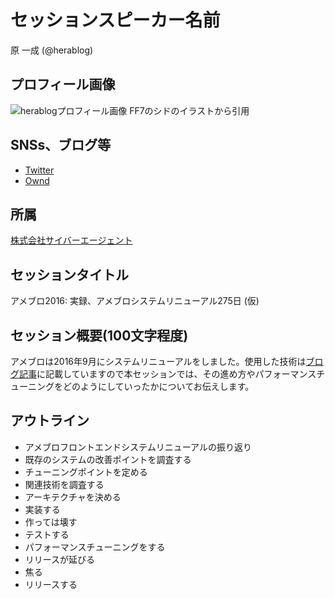 # セッションスピーカー名前
原 一成 (@herablog)

## プロフィール画像
![herablogプロフィール画像 FF7のシドのイラストから引用](https://pbs.twimg.com/profile_images/2300848944/ato0j2c85jxqfb5mxt8m_400x400.jpeg)

## SNSs、ブログ等

- [Twitter](https://twitter.com/herablog)
- [Ownd](https://herablog.amebaownd.com/)

## 所属

[株式会社サイバーエージェント](https://www.cyberagent.co.jp/)

## セッションタイトル

アメブロ2016: 実録、アメブロシステムリニューアル275日 (仮)

## セッション概要(100文字程度)

アメブロは2016年9月にシステムリニューアルをしました。使用した技術は[ブログ記事](https://developers.cyberagent.co.jp/blog/archives/636/)に記載していますので本セッションでは、その進め方やパフォーマンスチューニングをどのようにしていったかについてお伝えします。

## アウトライン
- アメブロフロントエンドシステムリニューアルの振り返り
- 既存のシステムの改善ポイントを調査する
- チューニングポイントを定める
- 関連技術を調査する
- アーキテクチャを決める
- 実装する
- 作っては壊す
- テストする
- パフォーマンスチューニングをする
- リリースが延びる
- 焦る
- リリースする
